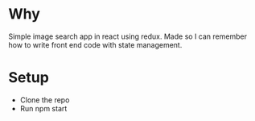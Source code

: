 # Why
Simple image search app in react using redux. Made so I can remember how to write front end code with state management.

# Setup
* Clone the repo
* Run npm start 
